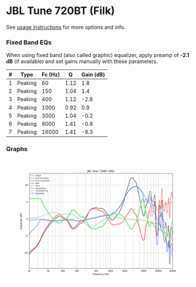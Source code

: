 # JBL Tune 720BT (Filk)
See [usage instructions](https://github.com/jaakkopasanen/AutoEq#usage) for more options and info.

### Fixed Band EQs
When using fixed band (also called graphic) equalizer, apply preamp of **-2.1 dB** (if available) and set gains manually with these parameters.

|   # | Type    |   Fc (Hz) |    Q |   Gain (dB) |
|-----|---------|-----------|------|-------------|
|   1 | Peaking |        60 | 1.12 |         1.8 |
|   2 | Peaking |       150 | 1.04 |         1.4 |
|   3 | Peaking |       400 | 1.12 |        -2.8 |
|   4 | Peaking |      1000 | 0.92 |         0.9 |
|   5 | Peaking |      3000 | 1.04 |        -0.2 |
|   6 | Peaking |      8000 | 1.41 |        -0.8 |
|   7 | Peaking |     16000 | 1.41 |        -8.3 |

### Graphs
![](./JBL%20Tune%20720BT%20(Filk).png)
